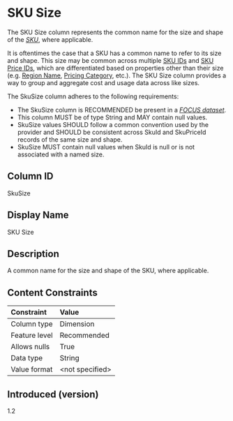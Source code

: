 # SKU Size

The SKU Size column represents the common name for the size and shape of the [*SKU*](#glossary:SKU), where applicable.

It is oftentimes the case that a SKU has a common name to refer to its size and shape. This size may be common across multiple [SKU IDs](#skuid) and [SKU Price IDs](#skupriceid), which are differentiated based on properties other than their size (e.g. [Region Name](#regionname), [Pricing Category](#pricingcategory), etc.). The SKU Size column provides a way to group and aggregate cost and usage data across like sizes.

The SkuSize column adheres to the following requirements:

* The SkuSize column is RECOMMENDED be present in a [*FOCUS dataset*](#glossary:FOCUS-dataset).
* This column MUST be of type String and MAY contain null values.
* SkuSize values SHOULD follow a common convention used by the provider and SHOULD be consistent across SkuId and SkuPriceId records of the same size and shape.
* SkuSize MUST contain null values when SkuId is null or is not associated with a named size.

## Column ID

SkuSize

## Display Name

SKU Size

## Description

A common name for the size and shape of the SKU, where applicable.

## Content Constraints

| Constraint      | Value            |
| :-------------- | :--------------- |
| Column type     | Dimension        |
| Feature level   | Recommended      |
| Allows nulls    | True             |
| Data type       | String           |
| Value format    | \<not specified> |

## Introduced (version)

1.2
